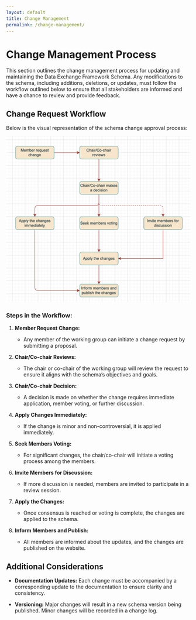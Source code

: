 ```yaml
---
layout: default
title: Change Management
permalink: /change-management/
---
```


# Change Management Process

This section outlines the change management process for updating and maintaining the Data Exchange Framework Schema. Any modifications to the schema, including additions, deletions, or updates, must follow the workflow outlined below to ensure that all stakeholders are informed and have a chance to review and provide feedback.

## Change Request Workflow

Below is the visual representation of the schema change approval process:

![Change Request Workflow](/assets/images/change-approval-process.png)

### Steps in the Workflow:

1. **Member Request Change:**
   - Any member of the working group can initiate a change request by submitting a proposal.

2. **Chair/Co-chair Reviews:**
   - The chair or co-chair of the working group will review the request to ensure it aligns with the schema’s objectives and goals.

3. **Chair/Co-chair Decision:**
   - A decision is made on whether the change requires immediate application, member voting, or further discussion.

4. **Apply Changes Immediately:**
   - If the change is minor and non-controversial, it is applied immediately.

5. **Seek Members Voting:**
   - For significant changes, the chair/co-chair will initiate a voting process among the members.

6. **Invite Members for Discussion:**
   - If more discussion is needed, members are invited to participate in a review session.

7. **Apply the Changes:**
   - Once consensus is reached or voting is complete, the changes are applied to the schema.

8. **Inform Members and Publish:**
   - All members are informed about the updates, and the changes are published on the website.

## Additional Considerations

- **Documentation Updates:**
  Each change must be accompanied by a corresponding update to the documentation to ensure clarity and consistency.

- **Versioning:**
  Major changes will result in a new schema version being published. Minor changes will be recorded in a change log.
